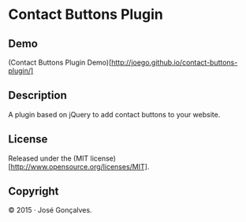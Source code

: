 # Contact Buttons Plugin


## Demo

(Contact Buttons Plugin Demo)[http://joego.github.io/contact-buttons-plugin/]


## Description

A plugin based on jQuery to add contact buttons to your website.


## License

Released under the (MIT license)[http://www.opensource.org/licenses/MIT]. 


## Copyright

&copy; 2015 &middot; José Gonçalves.